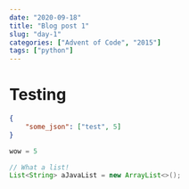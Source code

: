 ```yaml
---
date: "2020-09-18"
title: "Blog post 1"
slug: "day-1"
categories: ["Advent of Code", "2015"]
tags: ["python"]
---
```


# Testing

```json
{
    "some_json": ["test", 5]
}
```

```python
wow = 5
```

```java
// What a list!
List<String> aJavaList = new ArrayList<>();
```

